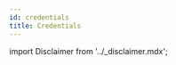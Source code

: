 ```yaml
---
id: credentials
title: Credentials
---
```


import Disclaimer from '../\_disclaimer.mdx';

<Disclaimer />
